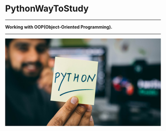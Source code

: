 # PythonWayToStudy

---

**Working with OOP(Object-Oriented Programming).**

---
![img.png](img.png)